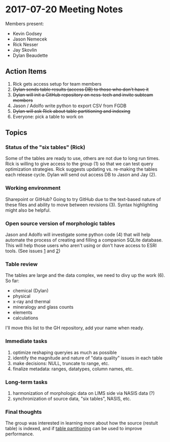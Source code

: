 # 2017-07-20 Meeting Notes

Members present:

 * Kevin Godsey
 * Jason Nemecek
 * Rick Nesser
 * Jay Skovlin
 * Dylan Beaudette

## Action Items

 1. Rick gets access setup for team members
 2. ~~Dylan sends table results (access DB) to those who don't have it~~
 3. ~~Dylan will init a GitHub repository on ncss-tech and invite subteam members~~
 4. Jason / Adolfo write python to export CSV from FGDB
 5. ~~Dylan will ask Rick about table partitioning and indexing~~
 6. Everyone: pick a table to work on
 
## Topics ##

### Status of the "six tables" (Rick) ###
Some of the tables are ready to use, others are not due to long run times. Rick is willing to give access to the group (1) so that we can test query optimization strategies. Rick suggests updating vs. re-making the tables each release cycle. Dylan will send out access DB to Jason and Jay (2).

### Working environment ###
Sharepoint or GitHub? Going to try GitHub due to the text-based nature of these files and ability to move between revisions (3). Syntax highlighting might also be helpful.

### Open source version of morphologic tables ###
Jason and Adolfo will investigate some python code (4) that will help automate the process of creating and filling a companion SQLite database. This will help those users who aren't using or don't have access to ESRI tools. (See issues [1](https://github.com/ncss-tech/lab-data-delivery/issues/1) and [2](https://github.com/ncss-tech/lab-data-delivery/issues/2))

### Table review ###
The tables are large and the data complex, we need to divy up the work (6). So far:

 * chemical (Dylan)
 * physical
 * x-ray and thermal
 * mineralogy and glass counts
 * elements
 * calculations

I'll move this list to the GH repository, add your name when ready.
 

### Immediate tasks ###
 1. optimize reshaping queryies as much as possible
 2. identify the magnitude and nature of "data quality" issues in each table
 3. make decisions: NULL, truncate to range, etc.
 4. finalize metadata: ranges, datatypes, column names, etc.


### Long-term tasks ###
 1. harmonization of morphologic data on LIMS side via NASIS data (?)
 2. synchronization of source data, "six tables", NASIS, etc.
 

### Final thoughts ###
The group was interested in learning more about how the source (restult table) is indexed, and if [table partitioning](https://docs.microsoft.com/en-us/sql/relational-databases/partitions/partitioned-tables-and-indexes) can be used to improve performance.




